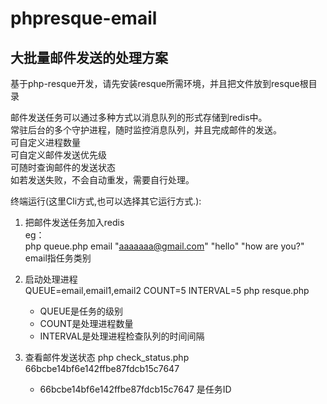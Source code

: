 phpresque-email
===============

大批量邮件发送的处理方案
-------

基于php-resque开发，请先安装resque所需环境，并且把文件放到resque根目录

邮件发送任务可以通过多种方式以消息队列的形式存储到redis中。  
常驻后台的多个守护进程，随时监控消息队列，并且完成邮件的发送。  
可自定义进程数量  
可自定义邮件发送优先级  
可随时查询邮件的发送状态  
如若发送失败，不会自动重发，需要自行处理。  

终端运行(这里Cli方式,也可以选择其它运行方式.):    

1. 把邮件发送任务加入redis  
   eg：    
   php queue.php email "aaaaaaa@gmail.com" "hello" "how are you?"   
   email指任务类别
   
2. 启动处理进程        
   QUEUE=email,email1,email2 COUNT=5 INTERVAL=5 php resque.php      
   * QUEUE是任务的级别
   * COUNT是处理进程数量
   * INTERVAL是处理进程检查队列的时间间隔

3. 查看邮件发送状态
   php check_status.php 66bcbe14bf6e142ffbe87fdcb15c7647
   * 66bcbe14bf6e142ffbe87fdcb15c7647 是任务ID






